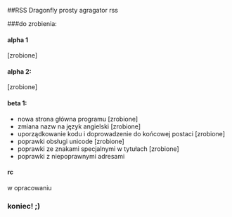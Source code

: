 ##RSS Dragonfly
prosty agragator rss

###do zrobienia:

#### alpha 1
[zrobione]
#### alpha 2:

[zrobione]



#### beta 1:
- nowa strona główna programu [zrobione]
- zmiana nazw na język angielski [zrobione]
- uporządkowanie kodu i doprowadzenie do końcowej postaci [zrobione]
- poprawki obsługi unicode [zrobione]
- poprawki ze znakami specjalnymi w tytułach [zrobione]
- poprawki z niepoprawnymi adresami

#### rc
w opracowaniu

### koniec! ;)
